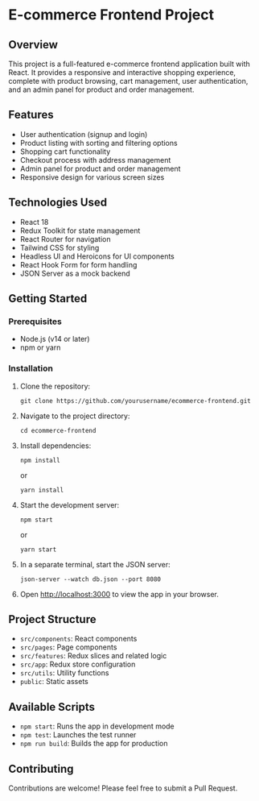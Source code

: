 # E-commerce Frontend Project

## Overview

This project is a full-featured e-commerce frontend application built with React. It provides a responsive and interactive shopping experience, complete with product browsing, cart management, user authentication, and an admin panel for product and order management.

## Features

- User authentication (signup and login)
- Product listing with sorting and filtering options
- Shopping cart functionality
- Checkout process with address management
- Admin panel for product and order management
- Responsive design for various screen sizes

## Technologies Used

- React 18
- Redux Toolkit for state management
- React Router for navigation
- Tailwind CSS for styling
- Headless UI and Heroicons for UI components
- React Hook Form for form handling
- JSON Server as a mock backend

## Getting Started

### Prerequisites

- Node.js (v14 or later)
- npm or yarn

### Installation

1. Clone the repository:
   ```
   git clone https://github.com/yourusername/ecommerce-frontend.git
   ```

2. Navigate to the project directory:
   ```
   cd ecommerce-frontend
   ```

3. Install dependencies:
   ```
   npm install
   ```
   or
   ```
   yarn install
   ```

4. Start the development server:
   ```
   npm start
   ```
   or
   ```
   yarn start
   ```

5. In a separate terminal, start the JSON server:
   ```
   json-server --watch db.json --port 8080
   ```

6. Open [http://localhost:3000](http://localhost:3000) to view the app in your browser.

## Project Structure

- `src/components`: React components
- `src/pages`: Page components
- `src/features`: Redux slices and related logic
- `src/app`: Redux store configuration
- `src/utils`: Utility functions
- `public`: Static assets

## Available Scripts

- `npm start`: Runs the app in development mode
- `npm test`: Launches the test runner
- `npm run build`: Builds the app for production

## Contributing

Contributions are welcome! Please feel free to submit a Pull Request.

